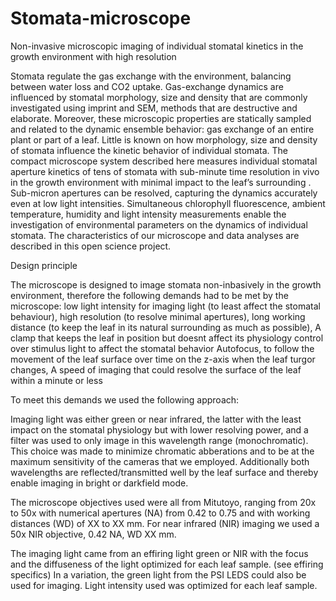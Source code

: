 # Stomata-microscope
Non-invasive microscopic imaging of individual stomatal kinetics in the growth environment with high resolution


Stomata regulate the gas exchange with the environment, balancing between water loss and CO2 uptake. Gas-exchange dynamics are influenced by stomatal morphology, size and density that are commonly investigated using imprint and SEM, methods that are destructive and elaborate. Moreover, these microscopic properties are statically sampled and related to the dynamic ensemble behavior: gas exchange of an entire plant or part of a leaf. Little is known on how morphology, size and density of stomata influence the kinetic behavior of individual stomata. The compact microscope system described here measures individual stomatal aperture kinetics of tens of stomata with sub-minute time resolution in vivo in the growth environment with minimal impact to the leaf’s surrounding . Sub-micron apertures can be resolved, capturing the dynamics accurately even at low light intensities. Simultaneous chlorophyll fluorescence, ambient temperature, humidity and light intensity measurements enable the investigation of environmental parameters on the dynamics of individual stomata. The characteristics of our microscope and data analyses are described in this open science project.

Design principle

The microscope is designed to image stomata non-inbasively in the growth environment, therefore the following demands had to be met by the microscope: 
                  low light intensity for imaging light (to least affect the stomatal behaviour), 
                  high resolution (to resolve minimal apertures), 
                  long working distance (to keep the leaf in its natural surrounding as much as possible), 
                  A clamp that keeps the leaf in position but doesnt affect its physiology
                  control over stimulus light to affect the stomatal behavior
                  Autofocus, to follow the movement of the leaf surface over time on the z-axis when the leaf turgor changes,
                  A speed of imaging that could resolve the surface of the leaf within a minute or less
                 
To meet this demands we used the following approach:

Imaging light was either green or near infrared, the latter with the least impact on the stomatal physiology but with lower resolving power, and a filter was used to only image in this wavelength range (monochromatic). This choice was made to minimize chromatic abberations and to be at the maximum sensitivity of the cameras that we employed. Additionally both wavelengths are  reflected/transmitted well by the leaf surface and thereby enable imaging in bright or darkfield mode.

The microscope objectives used were all from Mitutoyo, ranging from 20x to 50x with numerical apertures (NA) from 0.42 to 0.75 and with working distances (WD) of XX to XX mm. For near infrared (NIR) imaging we used a 50x NIR objective, 0.42 NA, WD XX mm. 

The imaging light came from an effiring light green or NIR with the focus and the diffuseness of the light optimized for each leaf sample. (see effiring specifics) In a variation, the green light from the PSI LEDS could also be used for imaging. Light intensity used was optimized for each leaf sample.






